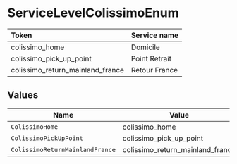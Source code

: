 # ServiceLevelColissimoEnum

|Token | Service name|
|:---|:---|
| colissimo_home | Domicile|
| colissimo_pick_up_point | Point Retrait|
| colissimo_return_mainland_france | Retour France|



## Values

| Name                             | Value                            |
| -------------------------------- | -------------------------------- |
| `ColissimoHome`                  | colissimo_home                   |
| `ColissimoPickUpPoint`           | colissimo_pick_up_point          |
| `ColissimoReturnMainlandFrance`  | colissimo_return_mainland_france |